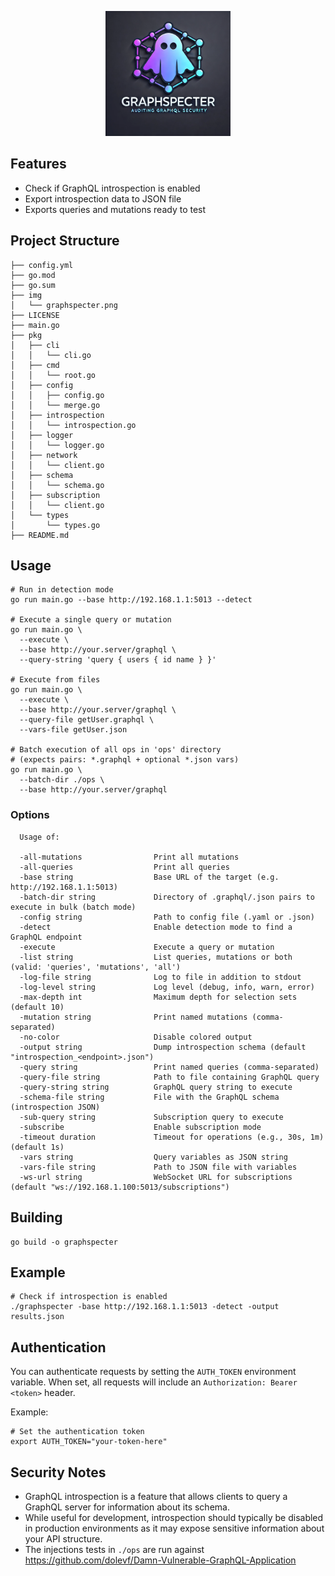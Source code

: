 <p align="center">
   <img alt="GraphSpecter" src="img/graphspecter.png" width="200" height="200"/>
   <p align="center">
   </p>
 </p>

## Features

- Check if GraphQL introspection is enabled
- Export introspection data to JSON file
- Exports queries and mutations ready to test

## Project Structure

```
├── config.yml
├── go.mod
├── go.sum
├── img
│   └── graphspecter.png
├── LICENSE
├── main.go
├── pkg
│   ├── cli
│   │   └── cli.go
│   ├── cmd
│   │   └── root.go
│   ├── config
│   │   ├── config.go
│   │   └── merge.go
│   ├── introspection
│   │   └── introspection.go
│   ├── logger
│   │   └── logger.go
│   ├── network
│   │   └── client.go
│   ├── schema
│   │   └── schema.go
│   ├── subscription
│   │   └── client.go
│   └── types
│       └── types.go
├── README.md

```

## Usage

```
# Run in detection mode
go run main.go --base http://192.168.1.1:5013 --detect

# Execute a single query or mutation
go run main.go \
  --execute \
  --base http://your.server/graphql \
  --query-string 'query { users { id name } }'

# Execute from files
go run main.go \
  --execute \
  --base http://your.server/graphql \
  --query-file getUser.graphql \
  --vars-file getUser.json

# Batch execution of all ops in 'ops' directory
# (expects pairs: *.graphql + optional *.json vars)
go run main.go \
  --batch-dir ./ops \
  --base http://your.server/graphql
```

### Options
```
  Usage of:

  -all-mutations                Print all mutations
  -all-queries                  Print all queries
  -base string                  Base URL of the target (e.g. http://192.168.1.1:5013)
  -batch-dir string             Directory of .graphql/.json pairs to execute in bulk (batch mode)
  -config string                Path to config file (.yaml or .json)
  -detect                       Enable detection mode to find a GraphQL endpoint
  -execute                      Execute a query or mutation
  -list string                  List queries, mutations or both (valid: 'queries', 'mutations', 'all')
  -log-file string              Log to file in addition to stdout
  -log-level string             Log level (debug, info, warn, error)
  -max-depth int                Maximum depth for selection sets (default 10)
  -mutation string              Print named mutations (comma-separated)
  -no-color                     Disable colored output
  -output string                Dump introspection schema (default "introspection_<endpoint>.json")
  -query string                 Print named queries (comma-separated)
  -query-file string            Path to file containing GraphQL query
  -query-string string          GraphQL query string to execute
  -schema-file string           File with the GraphQL schema (introspection JSON)
  -sub-query string             Subscription query to execute
  -subscribe                    Enable subscription mode
  -timeout duration             Timeout for operations (e.g., 30s, 1m) (default 1s)
  -vars string                  Query variables as JSON string
  -vars-file string             Path to JSON file with variables
  -ws-url string                WebSocket URL for subscriptions (default "ws://192.168.1.100:5013/subscriptions")
```
## Building

```
go build -o graphspecter
```

## Example

```
# Check if introspection is enabled
./graphspecter -base http://192.168.1.1:5013 -detect -output results.json
```

## Authentication

You can authenticate requests by setting the `AUTH_TOKEN` environment variable. When set, all requests will include an `Authorization: Bearer <token>` header.

Example:
```
# Set the authentication token
export AUTH_TOKEN="your-token-here"
```

## Security Notes

- GraphQL introspection is a feature that allows clients to query a GraphQL server for information about its schema.
- While useful for development, introspection should typically be disabled in production environments as it may expose sensitive information about your API structure.
- The injections tests in `./ops` are run against https://github.com/dolevf/Damn-Vulnerable-GraphQL-Application
